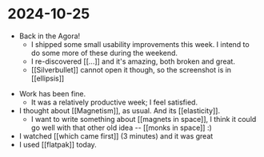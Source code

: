 # 2024-10-25
* Back in the Agora!
  * I shipped some small usability improvements this week. I intend to do some more of these during the weekend.
  - I re-discovered [[...]] and it's amazing, both broken and great.
  - [[Silverbullet]] cannot open it though, so the screenshot is in [[ellipsis]]
- Work has been fine.
  - It was a relatively productive week; I feel satisfied.
- I thought about [[Magnetism]], as usual. And its [[elasticity]].
  - I want to write something about [[magnets in space]], I think it could go well with that other old idea -- [[monks in space]] :)
- I watched [[which came first]] (3 minutes) and it was great
- I used [[flatpak]] today.
